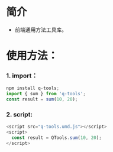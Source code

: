 # 简介
- 前端通用方法工具库。

# 使用方法：
### 1. import：
  ```javascript
npm install q-tools;
import { sum } from 'q-tools';
const result = sum(10, 20);
```
### 2. script:
```javascript
<script src="q-tools.umd.js"></script>
<script>
  const result = QTools.sum(10, 20);
</script>
```